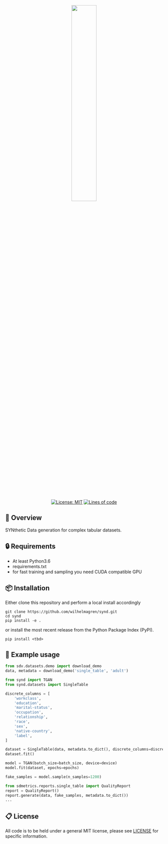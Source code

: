 <div align="center">
<br/>
<div align="left">
<br/>
<p align="center">
<a href="https://github.com/wilhelmagren/synd">
<img align="center" width=40% src="https://github.com/wilhelmagren/synd/blob/120ad15bf411807073b7f279c6390560ae1054c3/docs/images/synd-transparent.png"></img>
</a>
</p>
</div>

[![License: MIT](https://img.shields.io/badge/License-MIT-yellow.svg)](https://opensource.org/licenses/MIT)
[![Lines of code](https://img.shields.io/tokei/lines/github/wilhelmagren/synd)](https://github.com/wilhelmagren/synd/tree/58bcd31b37c5bde0c8656717ed6c0f81cc3ec562/synd)

</div>

## 🔎 Overview
SYNthetic Data generation for complex tabular datasets.

## 🔒 Requirements
- At least Python3.6 
- requirements.txt
- for fast training and sampling you need CUDA compatible GPU

## 📦 Installation
Either clone this repository and perform a local install accordingly
```
git clone https://github.com/wilhelmagren/synd.git
cd synd
pip install -e .
```
or install the most recent release from the Python Package Index (PyPI).
```
pip install <tbd>
```

## 🚀 Example usage
```python
from sdv.datasets.demo import download_demo
data, metadata = download_demo('single_table', 'adult')

from synd import TGAN
from synd.datasets import SingleTable

discrete_columns = [
    'workclass',
    'education',
    'marital-status',
    'occupation',
    'relationship',
    'race',
    'sex',
    'native-country',
    'label',
]

dataset = SingleTable(data, metadata.to_dict(), discrete_columns=discrete_columns)
dataset.fit()

model = TGAN(batch_size=batch_size, device=device)
model.fit(dataset, epochs=epochs)

fake_samples = model.sample(n_samples=1200)

from sdmetrics.reports.single_table import QualityReport
report = QualityReport()
report.generate(data, fake_samples, metadata.to_dict())
...
```


## 📋 License
All code is to be held under a general MIT license, please see [LICENSE](https://github.com/wilhelmagren/synd/blob/fa06666402cfa0aa05846c9513aff19fc720a8f1/LICENSE) for specific information.
